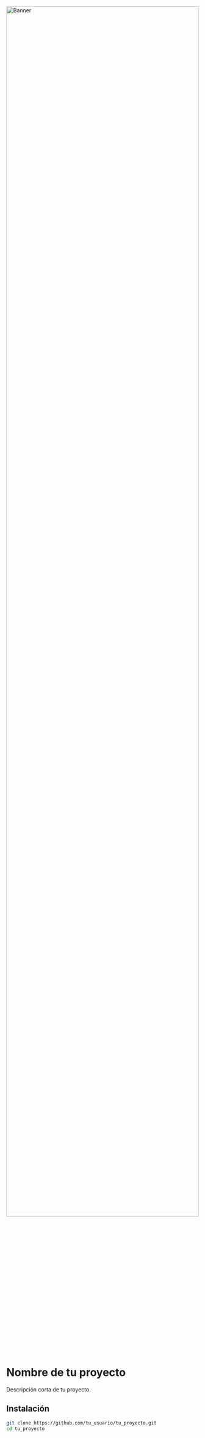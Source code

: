 <img src="https://i.ibb.co/yfVgxnz/modern-design-digital-wallpaper-banner-260nw-1063258442-1.png" alt="Banner" style="width: 100%; height: 90%;">

# Nombre de tu proyecto
Descripción corta de tu proyecto.

## Instalación
```bash
git clone https://github.com/tu_usuario/tu_proyecto.git
cd tu_proyecto
```
